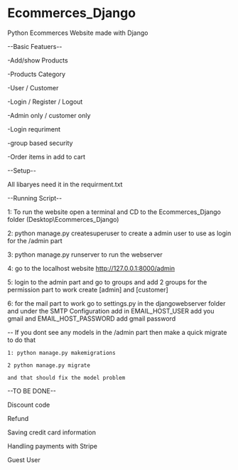 # Ecommerces_Django
Python Ecommerces Website made with Django

--Basic Featuers--

-Add/show Products

-Products Category

-User / Customer

-Login / Register / Logout

-Admin only / customer only 

-Login requriment

-group based security


-Order items in add to cart

--Setup--

All libaryes need it in the requirment.txt

--Running Script--

1: To run the website open a terminal and CD to the Ecommerces_Django folder (Desktop\Ecommerces_Django)

2: python manage.py createsuperuser to create a admin user to use as login for the /admin part

3: python manage.py runserver to run the webserver

4: go to the localhost website http://127.0.0.1:8000/admin

5: login to the admin part and go to groups and add 2 groups for the permission part to work create [admin] and [customer]

6: for the mail part to work go to settings.py in the djangowebserver folder and under the SMTP Configuration add in EMAIL_HOST_USER add you gmail and EMAIL_HOST_PASSWORD add gmail password

-- If you dont see any models in the /admin part then make a quick migrate to do that

    1: python manage.py makemigrations

    2 python manage.py migrate

    and that should fix the model problem
    


--TO BE DONE--

Discount code

Refund

Saving credit card information

Handling payments with Stripe

Guest User
